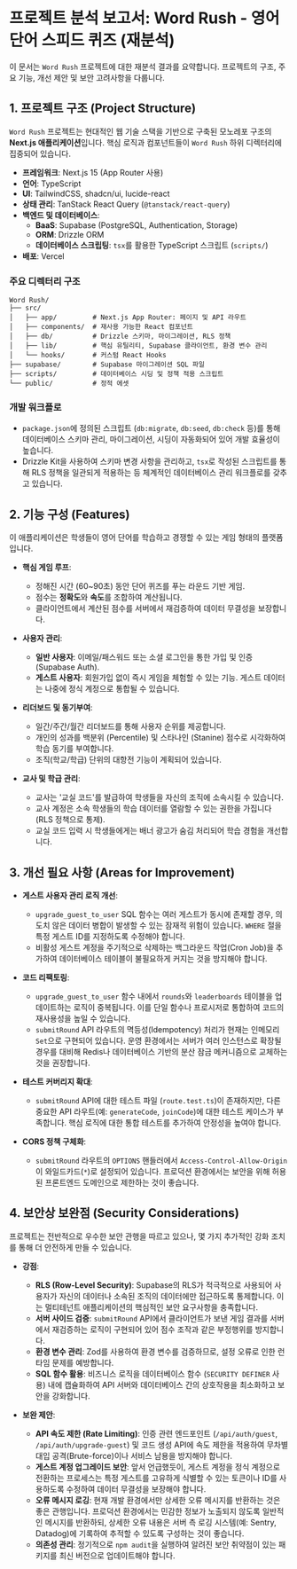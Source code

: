 # 프로젝트 분석 보고서: Word Rush - 영어 단어 스피드 퀴즈 (재분석)

이 문서는 `Word Rush` 프로젝트에 대한 재분석 결과를 요약합니다. 프로젝트의 구조, 주요 기능, 개선 제안 및 보안 고려사항을 다룹니다.

## 1. 프로젝트 구조 (Project Structure)

`Word Rush` 프로젝트는 현대적인 웹 기술 스택을 기반으로 구축된 모노레포 구조의 **Next.js 애플리케이션**입니다. 핵심 로직과 컴포넌트들이 `Word Rush` 하위 디렉터리에 집중되어 있습니다.

- **프레임워크**: Next.js 15 (App Router 사용)
- **언어**: TypeScript
- **UI**: TailwindCSS, shadcn/ui, lucide-react
- **상태 관리**: TanStack React Query (`@tanstack/react-query`)
- **백엔드 및 데이터베이스**:
  - **BaaS**: Supabase (PostgreSQL, Authentication, Storage)
  - **ORM**: Drizzle ORM
  - **데이터베이스 스크립팅**: `tsx`를 활용한 TypeScript 스크립트 (`scripts/`)
- **배포**: Vercel

### 주요 디렉터리 구조

```
Word Rush/
├── src/
│   ├── app/         # Next.js App Router: 페이지 및 API 라우트
│   ├── components/  # 재사용 가능한 React 컴포넌트
│   ├── db/          # Drizzle 스키마, 마이그레이션, RLS 정책
│   ├── lib/         # 핵심 유틸리티, Supabase 클라이언트, 환경 변수 관리
│   └── hooks/       # 커스텀 React Hooks
├── supabase/        # Supabase 마이그레이션 SQL 파일
├── scripts/         # 데이터베이스 시딩 및 정책 적용 스크립트
└── public/          # 정적 에셋
```

### 개발 워크플로

- `package.json`에 정의된 스크립트 (`db:migrate`, `db:seed`, `db:check` 등)를 통해 데이터베이스 스키마 관리, 마이그레이션, 시딩이 자동화되어 있어 개발 효율성이 높습니다.
- Drizzle Kit을 사용하여 스키마 변경 사항을 관리하고, `tsx`로 작성된 스크립트를 통해 RLS 정책을 일관되게 적용하는 등 체계적인 데이터베이스 관리 워크플로를 갖추고 있습니다.

## 2. 기능 구성 (Features)

이 애플리케이션은 학생들이 영어 단어를 학습하고 경쟁할 수 있는 게임 형태의 플랫폼입니다.

- **핵심 게임 루프**:

  - 정해진 시간 (60~90초) 동안 단어 퀴즈를 푸는 라운드 기반 게임.
  - 점수는 **정확도**와 **속도**를 조합하여 계산됩니다.
  - 클라이언트에서 계산된 점수를 서버에서 재검증하여 데이터 무결성을 보장합니다.

- **사용자 관리**:

  - **일반 사용자**: 이메일/패스워드 또는 소셜 로그인을 통한 가입 및 인증 (Supabase Auth).
  - **게스트 사용자**: 회원가입 없이 즉시 게임을 체험할 수 있는 기능. 게스트 데이터는 나중에 정식 계정으로 통합될 수 있습니다.

- **리더보드 및 동기부여**:

  - 일간/주간/월간 리더보드를 통해 사용자 순위를 제공합니다.
  - 개인의 성과를 백분위 (Percentile) 및 스타나인 (Stanine) 점수로 시각화하여 학습 동기를 부여합니다.
  - 조직(학교/학급) 단위의 대항전 기능이 계획되어 있습니다.

- **교사 및 학급 관리**:
  - 교사는 '교실 코드'를 발급하여 학생들을 자신의 조직에 소속시킬 수 있습니다.
  - 교사 계정은 소속 학생들의 학습 데이터를 열람할 수 있는 권한을 가집니다 (RLS 정책으로 통제).
  - 교실 코드 입력 시 학생들에게는 배너 광고가 숨김 처리되어 학습 경험을 개선합니다.

## 3. 개선 필요 사항 (Areas for Improvement)

- **게스트 사용자 관리 로직 개선**:

  - `upgrade_guest_to_user` SQL 함수는 여러 게스트가 동시에 존재할 경우, 의도치 않은 데이터 병합이 발생할 수 있는 잠재적 위험이 있습니다. `WHERE` 절을 특정 게스트 ID를 지정하도록 수정해야 합니다.
  - 비활성 게스트 계정을 주기적으로 삭제하는 백그라운드 작업(Cron Job)을 추가하여 데이터베이스 테이블이 불필요하게 커지는 것을 방지해야 합니다.

- **코드 리팩토링**:

  - `upgrade_guest_to_user` 함수 내에서 `rounds`와 `leaderboards` 테이블을 업데이트하는 로직이 중복됩니다. 이를 단일 함수나 프로시저로 통합하여 코드의 재사용성을 높일 수 있습니다.
  - `submitRound` API 라우트의 멱등성(Idempotency) 처리가 현재는 인메모리 `Set`으로 구현되어 있습니다. 운영 환경에서는 서버가 여러 인스턴스로 확장될 경우를 대비해 Redis나 데이터베이스 기반의 분산 잠금 메커니즘으로 교체하는 것을 권장합니다.

- **테스트 커버리지 확대**:

  - `submitRound` API에 대한 테스트 파일 (`route.test.ts`)이 존재하지만, 다른 중요한 API 라우트(예: `generateCode`, `joinCode`)에 대한 테스트 케이스가 부족합니다. 핵심 로직에 대한 통합 테스트를 추가하여 안정성을 높여야 합니다.

- **CORS 정책 구체화**:
  - `submitRound` 라우트의 `OPTIONS` 핸들러에서 `Access-Control-Allow-Origin`이 와일드카드(`*`)로 설정되어 있습니다. 프로덕션 환경에서는 보안을 위해 허용된 프론트엔드 도메인으로 제한하는 것이 좋습니다.

## 4. 보안상 보완점 (Security Considerations)

프로젝트는 전반적으로 우수한 보안 관행을 따르고 있으나, 몇 가지 추가적인 강화 조치를 통해 더 안전하게 만들 수 있습니다.

- **강점**:

  - **RLS (Row-Level Security)**: Supabase의 RLS가 적극적으로 사용되어 사용자가 자신의 데이터나 소속된 조직의 데이터에만 접근하도록 통제합니다. 이는 멀티테넌트 애플리케이션의 핵심적인 보안 요구사항을 충족합니다.
  - **서버 사이드 검증**: `submitRound` API에서 클라이언트가 보낸 게임 결과를 서버에서 재검증하는 로직이 구현되어 있어 점수 조작과 같은 부정행위를 방지합니다.
  - **환경 변수 관리**: Zod를 사용하여 환경 변수를 검증하므로, 설정 오류로 인한 런타임 문제를 예방합니다.
  - **SQL 함수 활용**: 비즈니스 로직을 데이터베이스 함수 (`SECURITY DEFINER` 사용) 내에 캡슐화하여 API 서버와 데이터베이스 간의 상호작용을 최소화하고 보안을 강화합니다.

- **보완 제안**:
  - **API 속도 제한 (Rate Limiting)**: 인증 관련 엔드포인트 (`/api/auth/guest`, `/api/auth/upgrade-guest`) 및 코드 생성 API에 속도 제한을 적용하여 무차별 대입 공격(Brute-force)이나 서비스 남용을 방지해야 합니다.
  - **게스트 계정 업그레이드 보안**: 앞서 언급했듯이, 게스트 계정을 정식 계정으로 전환하는 프로세스는 특정 게스트를 고유하게 식별할 수 있는 토큰이나 ID를 사용하도록 수정하여 데이터 무결성을 보장해야 합니다.
  - **오류 메시지 로깅**: 현재 개발 환경에서만 상세한 오류 메시지를 반환하는 것은 좋은 관행입니다. 프로덕션 환경에서는 민감한 정보가 노출되지 않도록 일반적인 메시지를 반환하되, 상세한 오류 내용은 서버 측 로깅 시스템(예: Sentry, Datadog)에 기록하여 추적할 수 있도록 구성하는 것이 좋습니다.
  - **의존성 관리**: 정기적으로 `npm audit`을 실행하여 알려진 보안 취약점이 있는 패키지를 최신 버전으로 업데이트해야 합니다.
